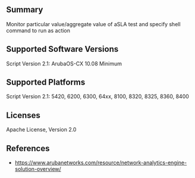 ## Summary

Monitor particular value/aggregate value of aSLA test and specify shell command to run as action

## Supported Software Versions

Script Version 2.1: ArubaOS-CX 10.08 Minimum

## Supported Platforms

Script Version 2.1: 5420, 6200, 6300, 64xx, 8100, 8320, 8325, 8360, 8400


## Licenses

Apache License, Version 2.0

## References

- https://www.arubanetworks.com/resource/network-analytics-engine-solution-overview/
